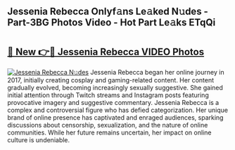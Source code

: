 ## Jessenia Rebecca Onlyf𝚊ns Le𝚊ked N𝚞des - Part-3BG Photos Video - Hot Part Le𝚊ks ETqQi

# <h2><a href="http://ab51494.deff.icu/?id=Jessenia+Rebecca">🔗 New 👉🔴 Jessenia Rebecca VIDEO Photos</a></h2>

[![Jessenia Rebecca N𝚞des](https://i.imgur.com/rIISA9y.gif)](http://ab51494.deff.icu/?id=Jessenia+Rebecca)
Jessenia Rebecca began her online journey in 2017, initially creating cosplay and gaming-related content. Her content gradually evolved, becoming increasingly sexually suggestive. She gained initial attention through Twitch streams and Instagram posts featuring provocative imagery and suggestive commentary. Jessenia Rebecca is a complex and controversial figure who has defied categorization. Her unique brand of online presence has captivated and enraged audiences, sparking discussions about censorship, sexualization, and the nature of online communities. While her future remains uncertain, her impact on online culture is undeniable.
